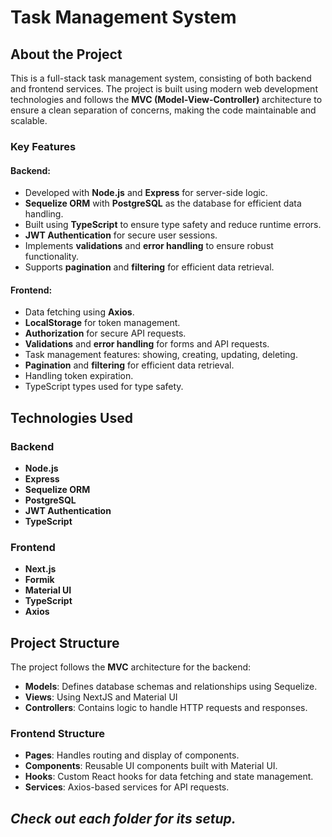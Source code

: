 # Task Management System

## About the Project

This is a full-stack task management system, consisting of both backend and frontend services. The project is built using modern web development technologies and follows the **MVC (Model-View-Controller)** architecture to ensure a clean separation of concerns, making the code maintainable and scalable.

### Key Features

#### Backend:
- Developed with **Node.js** and **Express** for server-side logic.
- **Sequelize ORM** with **PostgreSQL** as the database for efficient data handling.
- Built using **TypeScript** to ensure type safety and reduce runtime errors.
- **JWT Authentication** for secure user sessions.
- Implements **validations** and **error handling** to ensure robust functionality.
- Supports **pagination** and **filtering** for efficient data retrieval.

#### Frontend:
- Data fetching using **Axios**.
- **LocalStorage** for token management.
- **Authorization** for secure API requests.
- **Validations** and **error handling** for forms and API requests.
- Task management features: showing, creating, updating, deleting.
- **Pagination** and **filtering** for efficient data retrieval.
- Handling token expiration.
- TypeScript types used for type safety.

## Technologies Used

### Backend
- **Node.js**  
- **Express**  
- **Sequelize ORM**  
- **PostgreSQL**  
- **JWT Authentication**  
- **TypeScript**

### Frontend
- **Next.js**  
- **Formik**  
- **Material UI**  
- **TypeScript**  
- **Axios**

## Project Structure

The project follows the **MVC** architecture for the backend:

- **Models**: Defines database schemas and relationships using Sequelize.
- **Views**: Using NextJS and Material UI
- **Controllers**: Contains logic to handle HTTP requests and responses.

### Frontend Structure
- **Pages**: Handles routing and display of components.
- **Components**: Reusable UI components built with Material UI.
- **Hooks**: Custom React hooks for data fetching and state management.
- **Services**: Axios-based services for API requests.

## ***Check out each folder for its setup.***
